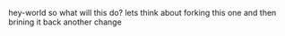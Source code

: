 hey-world
so what will this do?
lets think about forking this one
and then brining it back
another change
